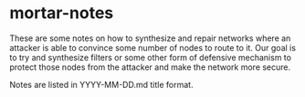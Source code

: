 # mortar-notes

These are some notes on how to synthesize and repair networks where an attacker is able to convince some number of nodes to route to it.
Our goal is to try and synthesize filters or some other form of defensive mechanism to protect those nodes from the attacker and make the
network more secure.

Notes are listed in YYYY-MM-DD.md title format.
